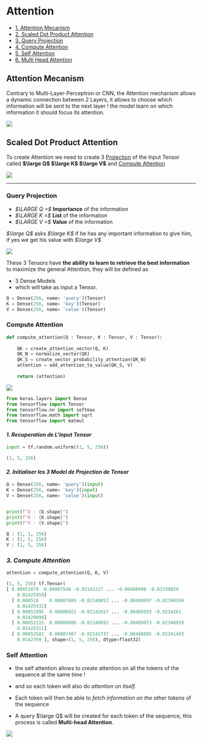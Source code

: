 # Attention
- [1. Attention Mecanism](#attention-mecanism)
- [2. Scaled Dot Product Attention ](#scaled-dot-product-attention )
- [3. Query Projection](#query-projection)
- [4. Compute Attention](#compute-attention)
- [5. Self Attention](#self-attention)
- [6. Multi Head Attention](Multi_Head/)

## Attention Mecanism
Contrary to Multi-Layer-Perceptron or CNN, the Attention mechanism allows a dynamic connection between 2 Layers,  it allows to choose which information will be sent to the next layer !
the model learn on which information it should focus its attention.

![](https://i.imgur.com/eL8ptdI.png)
## Scaled Dot Product Attention 

To create Attention we need to create 3 [Projection](#query-projection) of the Input Tensor called **$\large Q$ $\large K$ $\large V$** and [Compute Attention](compute.py)

![](https://i.imgur.com/Sq2oXr2.png)
***
### Query Projection

- *$\LARGE Q =$* **Importance** of the information
- *$\LARGE K =$* **List** of the information
- *$\LARGE V =$* **Value** of the information

*$\large Q$* asks *$\large K$* if he has any important information to give him, if yes we get his value with *$\large V$*

![](https://i.imgur.com/Hypsu3O.png)

These 3 Tensors have **the ability to learn to retrieve the best information** to maximize the general Attention, they will be defined as 
- 3 Dense Models
- which will take as input a Tensor.

~~~python
Q = Dense(256, name= 'query')(Tensor)
K = Dense(256, name= 'key')(Tensor)
V = Dense(256, name= 'value')(Tensor)
~~~
### Compute Attention

~~~python
def compute_attention(Q : Tensor, K : Tensor, V : Tensor):
    
    QK = create_attention_vector(Q, K)
    QK_N = normalize_vector(QK)
    QK_S = create_vector_probability_attention(QK_N)
    attention = add_attention_to_value(QK_S, V)
    
    return (attention)
~~~
![](https://i.imgur.com/Sq2oXr2.png)

~~~python
from keras.layers import Dense
from tensorflow import Tensor
from tensorflow.nn import softmax
from tensorflow.math import sqrt
from tensorflow import matmul
~~~
#### *1. Recuperation de L'input Tensor*
~~~python
input = tf.random.uniform((1, 5, 256))

(1, 5, 256)
~~~
#### *2. Initialiser les 3 Model de Projection de Tensor*
~~~python
Q = Dense(256, name= 'query')(input)
K = Dense(256, name= 'key')(input)
V = Dense(256, name= 'value')(input)


print(f"Q : {Q.shape}")
print(f"K : {K.shape}")
print(f"V : {V.shape}")

Q : (1, 1, 256)
K : (1, 5, 256)
V : (1, 5, 256)
~~~
### *3. Compute Attention*
~~~python
attention = compute_attention(Q, K, V)
~~~

~~~python
(1, 5, 256) tf.Tensor(
[ 0.00851879  0.00807548 -0.02141227 ... -0.00488998 -0.02339829
    0.01425959]
  [ 0.008518    0.00807689 -0.02140853 ... -0.00489697 -0.02340104
    0.01425432]
  [ 0.00852995  0.00806922 -0.02142657 ... -0.00489593 -0.0234261
    0.01429098]
  [ 0.00852115  0.00808086 -0.02140692 ... -0.00489073 -0.02340939
    0.01425311]
  [ 0.00852582  0.00807407 -0.02141737 ... -0.00488885 -0.02341493
    0.0142769 ], shape=(1, 5, 256), dtype=float32)
~~~

### Self Attention
- the self attention allows to create attention on all the tokens of the sequence at the same time !
- and so each token will also do *attention on itself.*
- Each token will then be able to *fetch information on the other tokens* of the sequence 

- A query $\large Q$ will be created for each token of the sequence, this process is called **Multi-head Attention**.

![](https://i.imgur.com/PgGGIk7.png)


